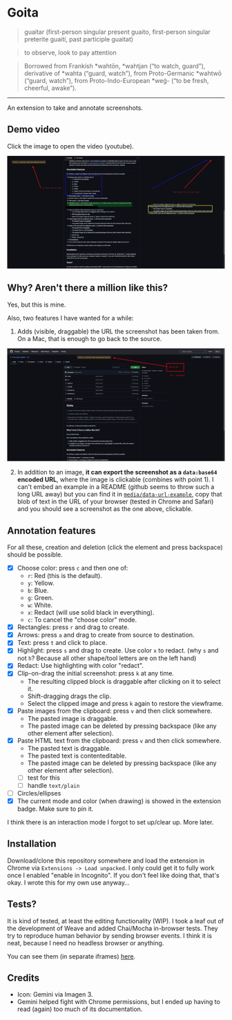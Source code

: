 # Goita

> guaitar (first-person singular present guaito, first-person singular preterite guaití, past participle guaitat)

> to observe, look
> to pay attention

> Borrowed from Frankish *wahtōn, *wahtjan (“to watch, guard”), derivative of *wahta (“guard, watch”), from Proto-Germanic *wahtwō (“guard, watch”), from Proto-Indo-European \*weǵ- (“to be fresh, cheerful, awake”).

---

An extension to take and annotate screenshots.

## Demo video

Click the image to open the video (youtube).

[![](https://raw.githubusercontent.com/rberenguel/goita/refs/heads/gh-pages/media/goita-demo-v09.jpeg)](https://youtu.be/FFXH2IKZ_Vw&mode=theatre)

## Why? Aren't there a million like this?

Yes, but this is mine.

Also, two features I have wanted for a while:

1. Adds (visible, draggable) the URL the screenshot has been taken from. On a Mac, that is enough to go back to the source.

![](media/goita.jpg)

2. In addition to an image, **it can export the screenshot as a `data:base64` encoded URL**, where the image is clickable (combines with point 1). I can't embed an example in a README (github seems to throw such a long URL away) but you can find it in [`media/data-url-example`](https://raw.githubusercontent.com/rberenguel/goita/refs/heads/gh-pages/media/data-url-example), copy that blob of text in the URL of your browser (tested in Chrome and Safari) and you should see a screenshot as the one above, clickable.

## Annotation features

For all these, creation and deletion (click the element and press backspace) should be possible.

- [x] Choose color: press `c` and then one of:
  - `r`: Red (this is the default).
  - `y`: Yellow.
  - `b`: Blue.
  - `g`: Green.
  - `w`: White.
  - `x`: Redact (will use solid black in everything).
  - `c`: To cancel the "choose color" mode.
- [x] Rectangles: press `r` and drag to create.
- [x] Arrows: press `a` and drag to create from source to destination.
- [x] Text: press `t` and click to place.
- [x] Highlight: press `s` and drag to create. Use color `x` to redact. (why `s` and not `h`? Because all other shape/tool letters are on the left hand)
- [x] Redact: Use highlighting with color "redact".
- [x] Clip-on-drag the initial screenshot: press `k` at any time.
  - The resulting clipped block is draggable after clicking on it to select it.
  - Shift-dragging drags the clip.
  - Select the clipped image and press `k` again to restore the viewframe.
- [x] Paste images from the clipboard: press `v` and then click somewhere.
  - The pasted image is draggable.
  - The pasted image can be deleted by pressing backspace (like any other element after selection).
- [x] Paste HTML text from the clipboard: press `v` and then click somewhere.
  - The pasted text is draggable.
  - The pasted text is contenteditable.
  - The pasted image can be deleted by pressing backspace (like any other element after selection).
  - [ ] test for this
  - [ ] handle `text/plain`
- [ ] Circles/ellipses
- [x] The current mode and color (when drawing) is showed in the extension badge. Make sure to pin it.

I think there is an interaction mode I forgot to set up/clear up. More later.

## Installation

Download/clone this repository somewhere and load the extension in Chrome via `Extensions -> Load unpacked`. I only could get it to fully work once I enabled "enable in Incognito". If you don't feel like doing that, that's okay. I wrote this for my own use anyway…

## Tests?

It is kind of tested, at least the editing functionality (WIP). I took a leaf out of the development of Weave and added Chai/Mocha in-browser tests. They try to reproduce human behavior by sending browser events. I think it is neat, because I need no headless browser or anything.

You can see them (in separate iframes) [here](https://mostlymaths.net/goita/tests/).

## Credits

- Icon: Gemini via Imagen 3.
- Gemini helped fight with Chrome permissions, but I ended up having to read (again) too much of its documentation.
